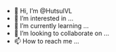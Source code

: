 - 👋 Hi, I’m @HutsulVL
- 👀 I’m interested in ...
- 🌱 I’m currently learning ...
- 💞️ I’m looking to collaborate on ...
- 📫 How to reach me ...

<!---
HutsulVL/HutsulVL is a ✨ special ✨ repository because its `README.md` (this file) appears on your GitHub profile.
You can click the Preview link to take a look at your changes.
--->
